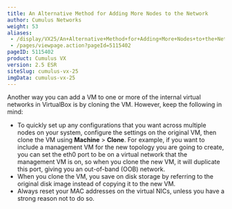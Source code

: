 ```yaml
---
title: An Alternative Method for Adding More Nodes to the Network
author: Cumulus Networks
weight: 53
aliases:
 - /display/VX25/An+Alternative+Method+for+Adding+More+Nodes+to+the+Network
 - /pages/viewpage.action?pageId=5115402
pageID: 5115402
product: Cumulus VX
version: 2.5 ESR
siteSlug: cumulus-vx-25
imgData: cumulus-vx-25
---
```

Another way you can add a VM to one or more of the internal virtual
networks in VirtualBox is by cloning the VM. However, keep the following
in mind:

  - To quickly set up any configurations that you want across multiple
    nodes on your system, configure the settings on the original VM,
    then clone the VM using **Machine** \> **Clone**.
    For example, if you want to include a management VM for the new
    topology you are going to create, you can set the eth0 port to be on
    a virtual network that the management VM is on, so when you clone
    the new VM, it will duplicate this port, giving you an out-of-band
    (OOB) network.
  - When you clone the VM, you save on disk storage by referring to the
    original disk image instead of copying it to the new VM.
  - Always reset your MAC addresses on the virtual NICs, unless you have
    a strong reason not to do so.

